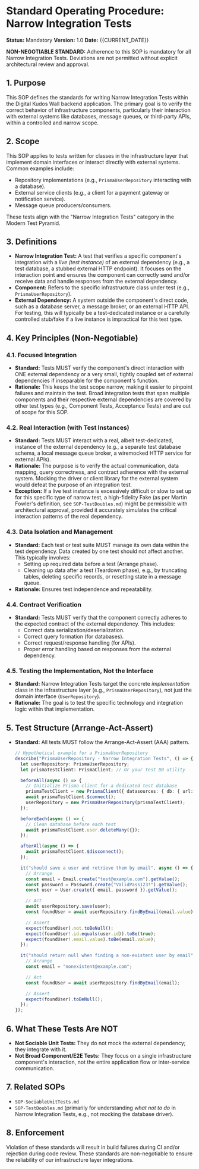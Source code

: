 # Standard Operating Procedure: Narrow Integration Tests

**Status:** Mandatory
**Version:** 1.0
**Date:** {{CURRENT_DATE}}

**NON-NEGOTIABLE STANDARD:** Adherence to this SOP is mandatory for all Narrow Integration Tests. Deviations are not permitted without explicit architectural review and approval.

## 1. Purpose

This SOP defines the standards for writing Narrow Integration Tests within the Digital Kudos Wall backend application. The primary goal is to verify the correct behavior of infrastructure components, particularly their interaction with external systems like databases, message queues, or third-party APIs, within a controlled and narrow scope.

## 2. Scope

This SOP applies to tests written for classes in the infrastructure layer that implement domain interfaces or interact directly with external systems. Common examples include:

- Repository implementations (e.g., `PrismaUserRepository` interacting with a database).
- External service clients (e.g., a client for a payment gateway or notification service).
- Message queue producers/consumers.

These tests align with the "Narrow Integration Tests" category in the Modern Test Pyramid.

## 3. Definitions

- **Narrow Integration Test:** A test that verifies a specific component's integration with a _live (test instance)_ of an external dependency (e.g., a test database, a stubbed external HTTP endpoint). It focuses on the interaction point and ensures the component can correctly send and/or receive data and handle responses from the external dependency.
- **Component:** Refers to the specific infrastructure class under test (e.g., `PrismaUserRepository`).
- **External Dependency:** A system outside the component's direct code, such as a database server, a message broker, or an external HTTP API. For testing, this will typically be a test-dedicated instance or a carefully controlled stub/fake if a live instance is impractical for this test type.

## 4. Key Principles (Non-Negotiable)

### 4.1. Focused Integration

- **Standard:** Tests MUST verify the component's direct interaction with ONE external dependency or a very small, tightly coupled set of external dependencies if inseparable for the component's function.
- **Rationale:** This keeps the test scope narrow, making it easier to pinpoint failures and maintain the test. Broad integration tests that span multiple components and their respective external dependencies are covered by other test types (e.g., Component Tests, Acceptance Tests) and are out of scope for this SOP.

### 4.2. Real Interaction (with Test Instances)

- **Standard:** Tests MUST interact with a real, albeit test-dedicated, instance of the external dependency (e.g., a separate test database schema, a local message queue broker, a wiremocked HTTP service for external APIs).
- **Rationale:** The purpose is to verify the actual communication, data mapping, query correctness, and contract adherence with the external system. Mocking the driver or client library for the external system would defeat the purpose of an integration test.
- **Exception:** If a live test instance is excessively difficult or slow to set up for this specific type of narrow test, a high-fidelity Fake (as per Martin Fowler's definition, see `SOP-TestDoubles.md`) might be permissible with architectural approval, provided it accurately simulates the critical interaction patterns of the real dependency.

### 4.3. Data Isolation and Management

- **Standard:** Each test or test suite MUST manage its own data within the test dependency. Data created by one test should not affect another. This typically involves:
  - Setting up required data before a test (Arrange phase).
  - Cleaning up data after a test (Teardown phase), e.g., by truncating tables, deleting specific records, or resetting state in a message queue.
- **Rationale:** Ensures test independence and repeatability.

### 4.4. Contract Verification

- **Standard:** Tests MUST verify that the component correctly adheres to the expected contract of the external dependency. This includes:
  - Correct data serialization/deserialization.
  - Correct query formation (for databases).
  - Correct request/response handling (for APIs).
  - Proper error handling based on responses from the external dependency.

### 4.5. Testing the Implementation, Not the Interface

- **Standard:** Narrow Integration Tests target the concrete _implementation_ class in the infrastructure layer (e.g., `PrismaUserRepository`), not just the domain interface (`UserRepository`).
- **Rationale:** The goal is to test the specific technology and integration logic within that implementation.

## 5. Test Structure (Arrange-Act-Assert)

- **Standard:** All tests MUST follow the Arrange-Act-Assert (AAA) pattern.

  ```typescript
  // Hypothetical example for a PrismaUserRepository
  describe("PrismaUserRepository - Narrow Integration Tests", () => {
    let userRepository: PrismaUserRepository;
    let prismaTestClient: PrismaClient; // Or your test DB utility

    beforeAll(async () => {
      // Initialize Prisma client for a dedicated test database
      prismaTestClient = new PrismaClient({ datasources: { db: { url: process.env.TEST_DATABASE_URL } } });
      await prismaTestClient.$connect();
      userRepository = new PrismaUserRepository(prismaTestClient);
    });

    beforeEach(async () => {
      // Clean database before each test
      await prismaTestClient.user.deleteMany({});
    });

    afterAll(async () => {
      await prismaTestClient.$disconnect();
    });

    it("should save a user and retrieve them by email", async () => {
      // Arrange
      const email = Email.create("test@example.com").getValue();
      const password = Password.create("ValidPass123!").getValue();
      const user = User.create({ email, password }).getValue();

      // Act
      await userRepository.save(user);
      const foundUser = await userRepository.findByEmail(email.value);

      // Assert
      expect(foundUser).not.toBeNull();
      expect(foundUser!.id.equals(user.id)).toBe(true);
      expect(foundUser!.email.value).toBe(email.value);
    });

    it("should return null when finding a non-existent user by email", async () => {
      // Arrange
      const email = "nonexistent@example.com";

      // Act
      const foundUser = await userRepository.findByEmail(email);

      // Assert
      expect(foundUser).toBeNull();
    });
  });
  ```

## 6. What These Tests Are NOT

- **Not Sociable Unit Tests:** They do not mock the external dependency; they integrate with it.
- **Not Broad Component/E2E Tests:** They focus on a single infrastructure component's interaction, not the entire application flow or inter-service communication.

## 7. Related SOPs

- `SOP-SociableUnitTests.md`
- `SOP-TestDoubles.md` (primarily for understanding _what not to do_ in Narrow Integration Tests, e.g., not mocking the database driver).

## 8. Enforcement

Violation of these standards will result in build failures during CI and/or rejection during code review. These standards are non-negotiable to ensure the reliability of our infrastructure layer integrations.
